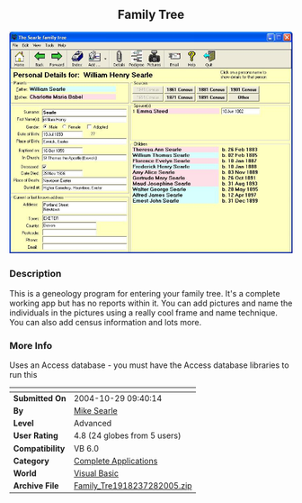 ﻿<div align="center">

## Family Tree

<img src="PIC2005728817311731.jpg">
</div>

### Description

This is a geneology program for entering your family tree. It's a complete working app but has no reports within it. You can add pictures and name the individuals in the pictures using a really cool frame and name technique. You can also add census information and lots more.
 
### More Info
 
Uses an Access database - you must have the Access database libraries to run this


<span>             |<span>
---                |---
**Submitted On**   |2004-10-29 09:40:14
**By**             |[Mike Searle](https://github.com/Planet-Source-Code/PSCIndex/blob/master/ByAuthor/mike-searle.md)
**Level**          |Advanced
**User Rating**    |4.8 (24 globes from 5 users)
**Compatibility**  |VB 6\.0
**Category**       |[Complete Applications](https://github.com/Planet-Source-Code/PSCIndex/blob/master/ByCategory/complete-applications__1-27.md)
**World**          |[Visual Basic](https://github.com/Planet-Source-Code/PSCIndex/blob/master/ByWorld/visual-basic.md)
**Archive File**   |[Family\_Tre1918237282005\.zip](https://github.com/Planet-Source-Code/mike-searle-family-tree__1-61933/archive/master.zip)








